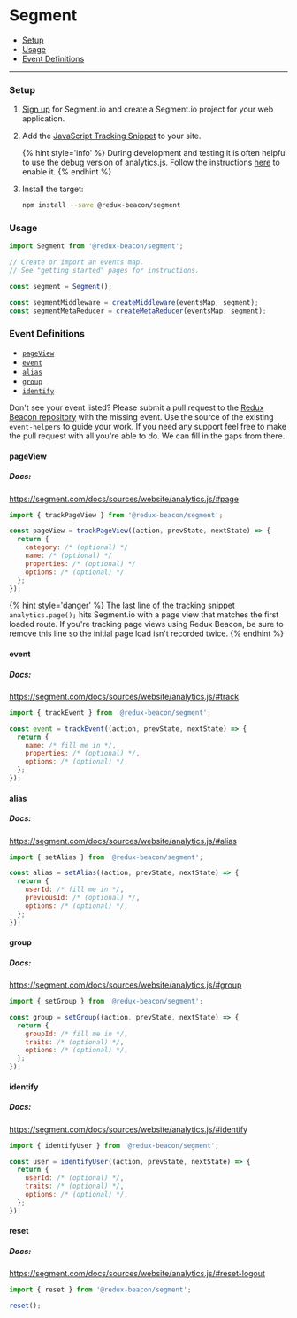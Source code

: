 # Segment

* [Setup](#setup)
* [Usage](#usage)
* [Event Definitions](#event-definitions)

----

### Setup

1. [Sign up](https://segment.com/signup) for Segment.io and create a Segment.io project for your web application.

2. Add the
   [JavaScript Tracking Snippet](https://segment.com/docs/sources/website/analytics.js/quickstart/)
   to your site.

    {% hint style='info' %}
    During development and testing it is often helpful to use the debug
    version of analytics.js. Follow the instructions
    [here](https://segment.com/docs/sources/website/analytics.js/#debug)
    to enable it.
    {% endhint %}

3. Install the target:

    ```bash
    npm install --save @redux-beacon/segment
    ```

### Usage

```js
import Segment from '@redux-beacon/segment';

// Create or import an events map.
// See "getting started" pages for instructions.

const segment = Segment();

const segmentMiddleware = createMiddleware(eventsMap, segment);
const segmentMetaReducer = createMetaReducer(eventsMap, segment);
```

### Event Definitions

* [`pageView`](#pageview)
* [`event`](#event)
* [`alias`](#alias)
* [`group`](#group)
* [`identify`](#identify)

Don't see your event listed? Please submit a pull request to
the [Redux Beacon repository](https://github.com/rangle/redux-beacon) with the
missing event. Use the source of the existing `event-helpers` to guide your
work. If you need any support feel free to make the pull request with all you're
able to do. We can fill in the gaps from there.

#### pageView
##### Docs:
https://segment.com/docs/sources/website/analytics.js/#page

```js
import { trackPageView } from '@redux-beacon/segment';

const pageView = trackPageView((action, prevState, nextState) => {
  return {
    category: /* (optional) */
    name: /* (optional) */
    properties: /* (optional) */
    options: /* (optional) */
  };
});
```

{% hint style='danger' %}
The last line of the tracking snippet `analytics.page();` hits Segment.io
with a page view that matches the first loaded route. If you're tracking
page views using Redux Beacon, be sure to remove this line so the initial
page load isn't recorded twice.
{% endhint %}

#### event
##### Docs:
https://segment.com/docs/sources/website/analytics.js/#track

```js
import { trackEvent } from '@redux-beacon/segment';

const event = trackEvent((action, prevState, nextState) => {
  return {
    name: /* fill me in */,
    properties: /* (optional) */,
    options: /* (optional) */,
  };
});
```



#### alias
##### Docs:
https://segment.com/docs/sources/website/analytics.js/#alias

```js
import { setAlias } from '@redux-beacon/segment';

const alias = setAlias((action, prevState, nextState) => {
  return {
    userId: /* fill me in */,
    previousId: /* (optional) */,
    options: /* (optional) */,
  };
});
```



#### group
##### Docs:
https://segment.com/docs/sources/website/analytics.js/#group

```js
import { setGroup } from '@redux-beacon/segment';

const group = setGroup((action, prevState, nextState) => {
  return {
    groupId: /* fill me in */,
    traits: /* (optional) */,
    options: /* (optional) */,
  };
});
```



#### identify
##### Docs:
https://segment.com/docs/sources/website/analytics.js/#identify

```js
import { identifyUser } from '@redux-beacon/segment';

const user = identifyUser((action, prevState, nextState) => {
  return {
    userId: /* (optional) */,
    traits: /* (optional) */,
    options: /* (optional) */,
  };
});
```


#### reset
##### Docs:
https://segment.com/docs/sources/website/analytics.js/#reset-logout

```js
import { reset } from '@redux-beacon/segment';

reset();
```
